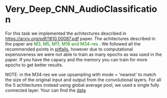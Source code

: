 # Very_Deep_CNN_AudioClassification
For this task  we implemented the achitectures described in https://arxiv.org/pdf/1610.00087.pdf paper.  The achitectures described in the paper are<font color='green'> M3, M5, M11,  M18 and M34-res </font>. We followed all the recommended points in  [pitfalls](https://urbansounddataset.weebly.com/urbansound8k.html#10foldCV), however due to computational expensiveness we were not able to train as many epochs as was used in the paper. If you have the capacy and the memory you can train for more epochs to get better results.

NOTE: in the M34-res we use upsampling with mode = 'nearest' to match the size of the original input and output from the convolutional layers. For all the 5 achitectures instead using global average pool,  we used a single fully connected layer. 
Your can find the [data](https://urbansounddataset.weebly.com/)
